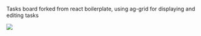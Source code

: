 Tasks board forked from react boilerplate, using ag-grid for displaying and editing tasks

<img src="https://ibb.co/MCXYqC9" align="center" />
